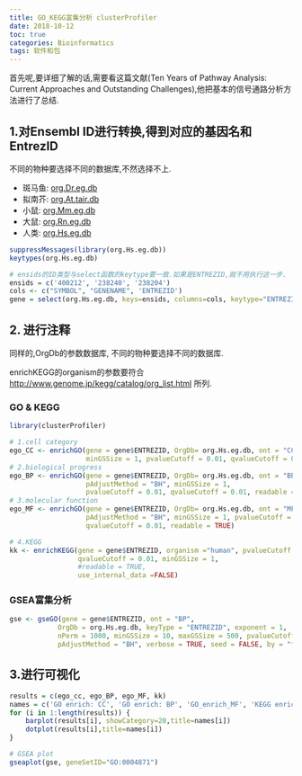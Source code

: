 ```yaml
---
title: GO_KEGG富集分析 clusterProfiler
date: 2018-10-12
toc: true
categories: Bioinformatics
tags: 软件和包
---
```


首先呢,要详细了解的话,需要看这篇文献(Ten Years of Pathway Analysis: Current Approaches and Outstanding Challenges),他把基本的信号通路分析方法进行了总结.

<!--more-->

## 1.对Ensembl ID进行转换,得到对应的基因名和EntrezID

不同的物种要选择不同的数据库,不然选择不上.

+ 斑马鱼: [org.Dr.eg.db](http://www.bioconductor.org/packages/release/data/annotation/html/org.Dr.eg.db.html)
+ 拟南芥: [org.At.tair.db](http://www.bioconductor.org/packages/release/data/annotation/html/org.At.tair.db.html)
+ 小鼠: [org.Mm.eg.db](http://www.bioconductor.org/packages/release/data/annotation/html/org.Mm.eg.db.html)
+ 大鼠: [org.Rn.eg.db](https://www.bioconductor.org/packages/release/data/annotation/html/org.Rn.eg.db.html)
+ 人类: [org.Hs.eg.db](http://www.bioconductor.org/packages/release/data/annotation/html/org.Hs.eg.db.html)


```r
suppressMessages(library(org.Hs.eg.db))
keytypes(org.Hs.eg.db)

# ensids的ID类型与select函数的keytype要一致.如果是ENTREZID,就不用执行这一步.
ensids = c('400212', '238240', '238204')    
cols <- c("SYMBOL", "GENENAME", 'ENTREZID')
gene = select(org.Hs.eg.db, keys=ensids, columns=cols, keytype="ENTREZID")
```

## 2. 进行注释

同样的,OrgDb的参数数据库, 不同的物种要选择不同的数据库.

enrichKEGG的organism的参数要符合 http://www.genome.jp/kegg/catalog/org_list.html 所列.

### GO & KEGG

```r
library(clusterProfiler)

# 1.cell category
ego_CC <- enrichGO(gene = gene$ENTREZID, OrgDb= org.Hs.eg.db, ont = "CC", pAdjustMethod = "BH",
                   minGSSize = 1, pvalueCutoff = 0.01, qvalueCutoff = 0.01, readable = TRUE)
# 2.biological progress
ego_BP <- enrichGO(gene = gene$ENTREZID, OrgDb= org.Hs.eg.db, ont = "BP",
                   pAdjustMethod = "BH", minGSSize = 1,
                   pvalueCutoff = 0.01, qvalueCutoff = 0.01, readable = TRUE)
# 3.molecular function
ego_MF <- enrichGO(gene = gene$ENTREZID, OrgDb= org.Hs.eg.db, ont = "MF",
                   pAdjustMethod = "BH", minGSSize = 1, pvalueCutoff = 0.01,
                   qvalueCutoff = 0.01, readable = TRUE)

# 4.KEGG
kk <- enrichKEGG(gene = gene$ENTREZID, organism ="human", pvalueCutoff = 0.01,
                 qvalueCutoff = 0.01, minGSSize = 1,
                 #readable = TRUE, 
                 use_internal_data =FALSE)
```

### GSEA富集分析

```r
gse <- gseGO(gene = gene$ENTREZID, ont = "BP", 
            OrgDb = org.Hs.eg.db, keyType = "ENTREZID", exponent = 1,
            nPerm = 1000, minGSSize = 10, maxGSSize = 500, pvalueCutoff = 0.05,
            pAdjustMethod = "BH", verbose = TRUE, seed = FALSE, by = "fgsea")
```

## 3.进行可视化

```r
results = c(ego_cc, ego_BP, ego_MF, kk)
names = c('GO enrich: CC', 'GO enrich: BP', 'GO_enrich_MF', 'KEGG enrich')
for (i in 1:length(results)) {
    barplot(results[i], showCategory=20,title=names[i])
    dotplot(results[i],title=names[i])
}

# GSEA plot
gseaplot(gse, geneSetID="GO:0004871")
```
